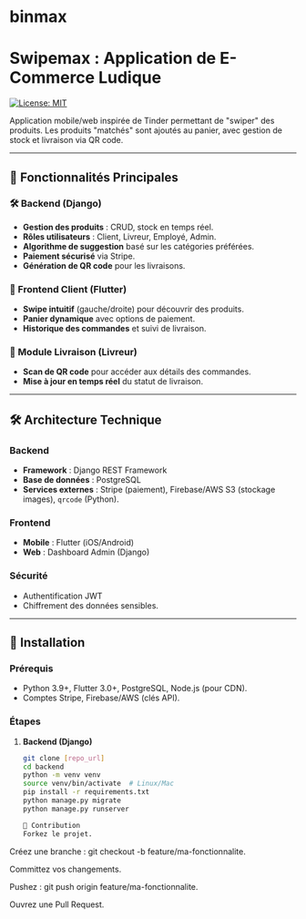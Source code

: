 # binmax

# Swipemax : Application de E-Commerce Ludique

[![License: MIT](https://img.shields.io/badge/License-MIT-yellow.svg)](https://opensource.org/licenses/MIT)

Application mobile/web inspirée de Tinder permettant de "swiper" des produits. Les produits "matchés" sont ajoutés au panier, avec gestion de stock et livraison via QR code.

---

## 📌 Fonctionnalités Principales

### 🛠 Backend (Django)

- **Gestion des produits** : CRUD, stock en temps réel.
- **Rôles utilisateurs** : Client, Livreur, Employé, Admin.
- **Algorithme de suggestion** basé sur les catégories préférées.
- **Paiement sécurisé** via Stripe.
- **Génération de QR code** pour les livraisons.

### 📱 Frontend Client (Flutter)

- **Swipe intuitif** (gauche/droite) pour découvrir des produits.
- **Panier dynamique** avec options de paiement.
- **Historique des commandes** et suivi de livraison.

### 🚚 Module Livraison (Livreur)

- **Scan de QR code** pour accéder aux détails des commandes.
- **Mise à jour en temps réel** du statut de livraison.

---

## 🛠 Architecture Technique

### Backend

- **Framework** : Django REST Framework
- **Base de données** : PostgreSQL
- **Services externes** : Stripe (paiement), Firebase/AWS S3 (stockage images), `qrcode` (Python).

### Frontend

- **Mobile** : Flutter (iOS/Android)
- **Web** : Dashboard Admin (Django)

### Sécurité

- Authentification JWT
- Chiffrement des données sensibles.

---

## 🚀 Installation

### Prérequis

- Python 3.9+, Flutter 3.0+, PostgreSQL, Node.js (pour CDN).
- Comptes Stripe, Firebase/AWS (clés API).

### Étapes

1. **Backend (Django)**

   ```bash
   git clone [repo_url]
   cd backend
   python -m venv venv
   source venv/bin/activate  # Linux/Mac
   pip install -r requirements.txt
   python manage.py migrate
   python manage.py runserver

   🤝 Contribution
   Forkez le projet.
   ```

Créez une branche : git checkout -b feature/ma-fonctionnalite.

Committez vos changements.

Pushez : git push origin feature/ma-fonctionnalite.

Ouvrez une Pull Request.
